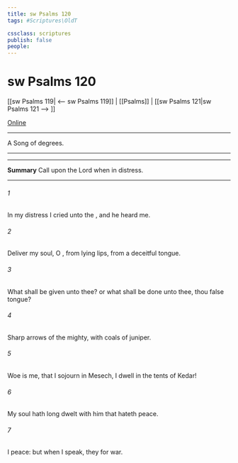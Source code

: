 ```yaml
---
title: sw Psalms 120
tags: #Scriptures\OldT

cssclass: scriptures
publish: false
people:
---
```


# sw Psalms 120
[[sw Psalms 119| <-- sw Psalms 119]] | [[Psalms]] | [[sw Psalms 121|sw Psalms 121 --> ]]

[Online](https://churchofjesuschrist.org/study/scriptures/ot/ps/120?lang=eng)

---
A Song of degrees.

---

---
__Summary__
Call upon the Lord when in distress.

---
###### 1 
In my distress I cried unto the , and he heard me.

###### 2 
Deliver my soul, O , from lying lips,  from a deceitful tongue.

###### 3 
What shall be given unto thee? or what shall be done unto thee, thou false tongue?

###### 4 
Sharp arrows of the mighty, with coals of juniper.

###### 5 
Woe is me, that I sojourn in Mesech,  I dwell in the tents of Kedar!

###### 6 
My soul hath long dwelt with him that hateth peace.

###### 7 
I  peace: but when I speak, they  for war.

